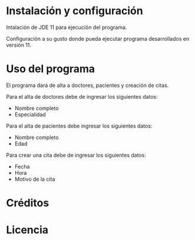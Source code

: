 # Instalación y configuración
Intalación de JDE 11 para ejecución del programa.

Configuración a su gusto donde pueda ejecutar programa desarrollados en versión 11.
 
# Uso del programa
El programa dará de alta a doctores, pacientes y creación de citas. 

Para el alta de doctores debe de ingresar los siguientes datos:

* Nombre completo
* Especialidad

Para el alta de pacientes debe ingresar los siguientes datos:

* Nombre completo
* Edad

Para crear una cita debe de ingresar los siguientes datos:

* Fecha
* Hora
* Motivo de la cita

# Créditos

# Licencia
